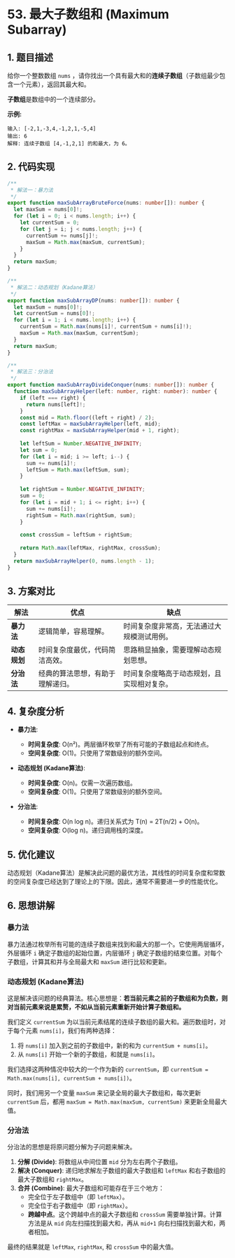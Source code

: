 # 53. 最大子数组和 (Maximum Subarray)

## 1. 题目描述

给你一个整数数组 `nums` ，请你找出一个具有最大和的**连续子数组**（子数组最少包含一个元素），返回其最大和。

**子数组**是数组中的一个连续部分。

**示例:**

```
输入: [-2,1,-3,4,-1,2,1,-5,4]
输出: 6
解释: 连续子数组 [4,-1,2,1] 的和最大，为 6。
```

## 2. 代码实现

```typescript
/**
 * 解法一：暴力法
 */
export function maxSubArrayBruteForce(nums: number[]): number {
  let maxSum = nums[0]!;
  for (let i = 0; i < nums.length; i++) {
    let currentSum = 0;
    for (let j = i; j < nums.length; j++) {
      currentSum += nums[j]!;
      maxSum = Math.max(maxSum, currentSum);
    }
  }
  return maxSum;
}

/**
 * 解法二：动态规划（Kadane算法）
 */
export function maxSubArrayDP(nums: number[]): number {
  let maxSum = nums[0]!;
  let currentSum = nums[0]!;
  for (let i = 1; i < nums.length; i++) {
    currentSum = Math.max(nums[i]!, currentSum + nums[i]!);
    maxSum = Math.max(maxSum, currentSum);
  }
  return maxSum;
}

/**
 * 解法三：分治法
 */
export function maxSubArrayDivideConquer(nums: number[]): number {
  function maxSubArrayHelper(left: number, right: number): number {
    if (left === right) {
      return nums[left]!;
    }
    const mid = Math.floor((left + right) / 2);
    const leftMax = maxSubArrayHelper(left, mid);
    const rightMax = maxSubArrayHelper(mid + 1, right);
    
    let leftSum = Number.NEGATIVE_INFINITY;
    let sum = 0;
    for (let i = mid; i >= left; i--) {
      sum += nums[i]!;
      leftSum = Math.max(leftSum, sum);
    }
    
    let rightSum = Number.NEGATIVE_INFINITY;
    sum = 0;
    for (let i = mid + 1; i <= right; i++) {
      sum += nums[i]!;
      rightSum = Math.max(rightSum, sum);
    }
    
    const crossSum = leftSum + rightSum;
    
    return Math.max(leftMax, rightMax, crossSum);
  }
  return maxSubArrayHelper(0, nums.length - 1);
}
```

## 3. 方案对比

| 解法 | 优点 | 缺点 |
| --- | --- | --- |
| **暴力法** | 逻辑简单，容易理解。 | 时间复杂度非常高，无法通过大规模测试用例。 |
| **动态规划** | 时间复杂度最优，代码简洁高效。 | 思路稍显抽象，需要理解动态规划思想。 |
| **分治法** | 经典的算法思想，有助于理解递归。 | 时间复杂度略高于动态规划，且实现相对复杂。 |

## 4. 复杂度分析

- **暴力法**:
  - **时间复杂度**: O(n²)。两层循环枚举了所有可能的子数组起点和终点。
  - **空间复杂度**: O(1)。只使用了常数级别的额外空间。

- **动态规划 (Kadane算法)**:
  - **时间复杂度**: O(n)。仅需一次遍历数组。
  - **空间复杂度**: O(1)。只使用了常数级别的额外空间。

- **分治法**:
  - **时间复杂度**: O(n log n)。递归关系式为 T(n) = 2T(n/2) + O(n)。
  - **空间复杂度**: O(log n)。递归调用栈的深度。

## 5. 优化建议

动态规划（Kadane算法）是解决此问题的最优方法，其线性的时间复杂度和常数的空间复杂度已经达到了理论上的下限。因此，通常不需要进一步的性能优化。

## 6. 思想讲解

### 暴力法

暴力法通过枚举所有可能的连续子数组来找到和最大的那一个。它使用两层循环，外层循环 `i` 确定子数组的起始位置，内层循环 `j` 确定子数组的结束位置。对每个子数组，计算其和并与全局最大和 `maxSum` 进行比较和更新。

### 动态规划 (Kadane算法)

这是解决该问题的经典算法。核心思想是：**若当前元素之前的子数组和为负数，则对当前元素来说是累赘，不如从当前元素重新开始计算子数组和。**

我们定义 `currentSum` 为以当前元素结尾的连续子数组的最大和。遍历数组时，对于每个元素 `nums[i]`，我们有两种选择：
1. 将 `nums[i]` 加入到之前的子数组中，新的和为 `currentSum + nums[i]`。
2. 从 `nums[i]` 开始一个新的子数组，和就是 `nums[i]`。

我们选择这两种情况中较大的一个作为新的 `currentSum`，即 `currentSum = Math.max(nums[i], currentSum + nums[i])`。

同时，我们用另一个变量 `maxSum` 来记录全局的最大子数组和，每次更新 `currentSum` 后，都用 `maxSum = Math.max(maxSum, currentSum)` 来更新全局最大值。

### 分治法

分治法的思想是将原问题分解为子问题来解决。
1. **分解 (Divide)**: 将数组从中间位置 `mid` 分为左右两个子数组。
2. **解决 (Conquer)**: 递归地求解左子数组的最大子数组和 `leftMax` 和右子数组的最大子数组和 `rightMax`。
3. **合并 (Combine)**: 最大子数组和可能存在于三个地方：
   - 完全位于左子数组中（即 `leftMax`）。
   - 完全位于右子数组中（即 `rightMax`）。
   - **跨越中点**。这个跨越中点的最大子数组和 `crossSum` 需要单独计算。计算方法是从 `mid` 向左扫描找到最大和，再从 `mid+1` 向右扫描找到最大和，两者相加。

最终的结果就是 `leftMax`, `rightMax`, 和 `crossSum` 中的最大值。